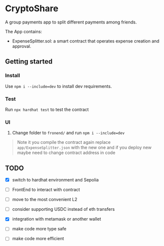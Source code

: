 # CryptoShare
A group payments app to split different payments among friends.

The App contains:
* ExpenseSplitter.sol: a smart contract that operates expense creation and approval.

## Getting started

### Install
Use `npm i --include=dev` to install dev requirements.

### Test
Run `npx hardhat test` to test the contract

### UI
1. Change folder to `fronend/` and run `npm i --include=dev`

> Note it you compile the contract again replace `app/ExpenseSplitter.json` with the new one and if you deploy new maybe need to change contract address in code

## TODO
- [x] switch to hardhat environment and Sepolia
- [ ] FrontEnd to interact with contract
- [ ] move to the most convenient L2
- [ ] consider supporting USDC instead of eth transfers
- [x] integration with metamask or another wallet
- [ ] make code more type safe
- [ ] make code more efficient



